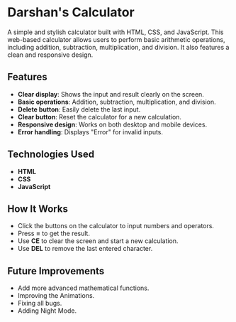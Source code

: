 # Darshan's Calculator

A simple and stylish calculator built with HTML, CSS, and JavaScript. This web-based calculator allows users to perform basic arithmetic operations, including addition, subtraction, multiplication, and division. It also features a clean and responsive design.

## Features

- **Clear display**: Shows the input and result clearly on the screen.
- **Basic operations**: Addition, subtraction, multiplication, and division.
- **Delete button**: Easily delete the last input.
- **Clear button**: Reset the calculator for a new calculation.
- **Responsive design**: Works on both desktop and mobile devices.
- **Error handling**: Displays "Error" for invalid inputs.

## Technologies Used

- **HTML**
- **CSS**
- **JavaScript**

## How It Works
- Click the buttons on the calculator to input numbers and operators.
- Press **=** to get the result.
- Use **CE** to clear the screen and start a new calculation.
- Use **DEL** to remove the last entered character.

## Future Improvements
- Add more advanced mathematical functions.
- Improving the Animations.
- Fixing all bugs.
- Adding Night Mode.
